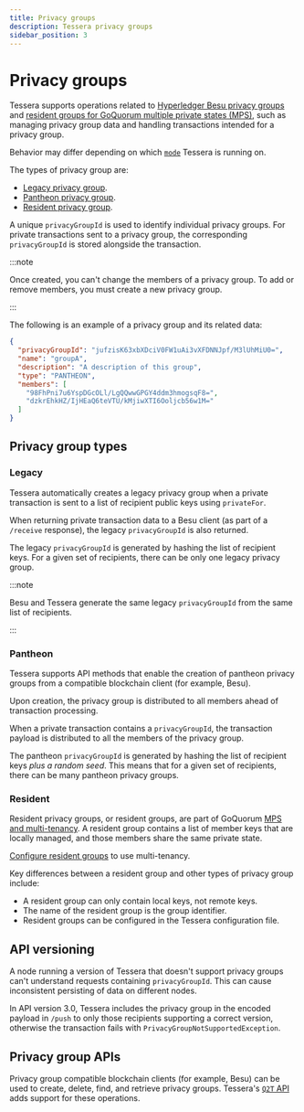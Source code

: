 ```yaml
---
title: Privacy groups
description: Tessera privacy groups
sidebar_position: 3
---
```


# Privacy groups

Tessera supports operations related to [Hyperledger Besu privacy groups](https://besu.hyperledger.org/en/stable/Concepts/Privacy/Privacy-Groups/) and [resident groups for GoQuorum multiple private states (MPS)](https://consensys.net/docs/goquorum/en/latest/concepts/multi-tenancy/#tessera-resident-groups), such as managing privacy group data and handling transactions intended for a privacy group.

Behavior may differ depending on which [`mode`](../HowTo/Configure/Orion-Mode.md) Tessera is running on.

The types of privacy group are:

- [Legacy privacy group](#legacy).
- [Pantheon privacy group](#pantheon).
- [Resident privacy group](#resident).

A unique `privacyGroupId` is used to identify individual privacy groups. For private transactions sent to a privacy group, the corresponding `privacyGroupId` is stored alongside the transaction.

:::note

Once created, you can't change the members of a privacy group. To add or remove members, you must create a new privacy group.

:::

The following is an example of a privacy group and its related data:

```json
{
  "privacyGroupId": "jufzisK63xbXDciV0FW1uAi3vXFDNNJpf/M3lUhMiU0=",
  "name": "groupA",
  "description": "A description of this group",
  "type": "PANTHEON",
  "members": [
    "98FhPni7u6YspDGcOLl/LgQQwwGPGY4ddm3hmogsqF8=",
    "dzkrEhkHZ/IjHEaQ6teVTU/kMjiwXTI6Ooljcb56w1M="
  ]
}
```

## Privacy group types

### Legacy

Tessera automatically creates a legacy privacy group when a private transaction is sent to a list of recipient public keys using `privateFor`.

When returning private transaction data to a Besu client (as part of a `/receive` response), the legacy `privacyGroupId` is also returned.

The legacy `privacyGroupId` is generated by hashing the list of recipient keys. For a given set of recipients, there can be only one legacy privacy group.

:::note

Besu and Tessera generate the same legacy `privacyGroupId` from the same list of recipients.

:::

### Pantheon

Tessera supports API methods that enable the creation of pantheon privacy groups from a compatible blockchain client (for example, Besu).

Upon creation, the privacy group is distributed to all members ahead of transaction processing.

When a private transaction contains a `privacyGroupId`, the transaction payload is distributed to all the members of the privacy group.

The pantheon `privacyGroupId` is generated by hashing the list of recipient keys _plus a random seed_. This means that for a given set of recipients, there can be many pantheon privacy groups.

### Resident

Resident privacy groups, or resident groups, are part of GoQuorum [MPS and multi-tenancy](Multitenancy.md). A resident group contains a list of member keys that are locally managed, and those members share the same private state.

[Configure resident groups](../HowTo/Configure/Multiple-private-state.md#resident-groups) to use multi-tenancy.

Key differences between a resident group and other types of privacy group include:

- A resident group can only contain local keys, not remote keys.
- The name of the resident group is the group identifier.
- Resident groups can be configured in the Tessera configuration file.

## API versioning

A node running a version of Tessera that doesn't support privacy groups can't understand requests containing `privacyGroupId`. This can cause inconsistent persisting of data on different nodes.

In API version 3.0, Tessera includes the privacy group in the encoded payload in `/push` to only those recipients supporting a correct version, otherwise the transaction fails with `PrivacyGroupNotSupportedException`.

## Privacy group APIs

Privacy group compatible blockchain clients (for example, Besu) can be used to create, delete, find, and retrieve privacy groups. Tessera's [`Q2T` API](https://consensys.github.io/tessera/#tag/quorum-to-tessera) adds support for these operations.
